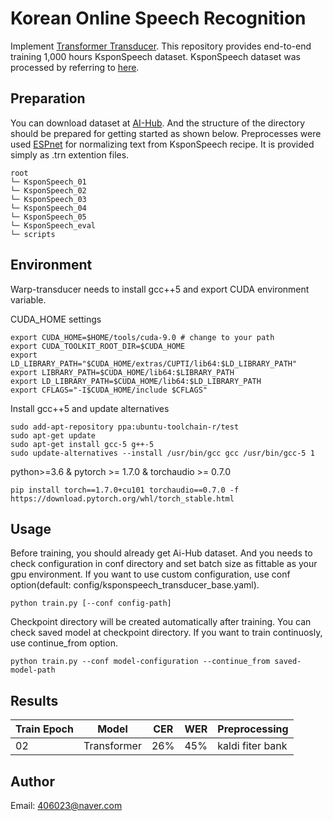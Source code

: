 # Korean Online Speech Recognition

Implement [Transformer Transducer]. This repository provides end-to-end training 1,000 hours KsponSpeech dataset.
KsponSpeech dataset was processed by referring to [here].

## Preparation
You can download dataset at [AI-Hub]. And the structure of the directory should be prepared for getting started as shown below. Preprocesses were used [ESPnet] for normalizing text  from KsponSpeech recipe. It is provided simply as .trn extention files.
```
root
└─ KsponSpeech_01
└─ KsponSpeech_02
└─ KsponSpeech_03
└─ KsponSpeech_04
└─ KsponSpeech_05
└─ KsponSpeech_eval
└─ scripts
```

## Environment

Warp-transducer needs to install gcc++5 and export CUDA environment variable.

CUDA_HOME settings

```
export CUDA_HOME=$HOME/tools/cuda-9.0 # change to your path
export CUDA_TOOLKIT_ROOT_DIR=$CUDA_HOME
export LD_LIBRARY_PATH="$CUDA_HOME/extras/CUPTI/lib64:$LD_LIBRARY_PATH"
export LIBRARY_PATH=$CUDA_HOME/lib64:$LIBRARY_PATH
export LD_LIBRARY_PATH=$CUDA_HOME/lib64:$LD_LIBRARY_PATH
export CFLAGS="-I$CUDA_HOME/include $CFLAGS"
```

Install gcc++5 and update alternatives

```
sudo add-apt-repository ppa:ubuntu-toolchain-r/test
sudo apt-get update
sudo apt-get install gcc-5 g++-5
sudo update-alternatives --install /usr/bin/gcc gcc /usr/bin/gcc-5 1
```

python>=3.6 & pytorch >= 1.7.0 & torchaudio >= 0.7.0

```
pip install torch==1.7.0+cu101 torchaudio==0.7.0 -f https://download.pytorch.org/whl/torch_stable.html
```

## Usage
Before training, you should already get Ai-Hub dataset. And you needs to check configuration in conf directory and set batch size as fittable as your gpu environment. If you want to use custom configuration, use conf option(default: config/ksponspeech_transducer_base.yaml).
```
python train.py [--conf config-path]
```
Checkpoint directory will be created automatically after training. You can check saved model at checkpoint directory.
If you want to train continuosly, use continue_from option.
```
python train.py --conf model-configuration --continue_from saved-model-path
```

## Results
|Train Epoch|Model|CER|WER|Preprocessing|
|-----------|------|---|---|-------------|
|02|Transformer|26%|45%|kaldi fiter bank|

[Transformer Transducer]:https://arxiv.org/pdf/2002.02562.pdf
[here]:https://www.mdpi.com/2076-3417/10/19/6936
[AI-Hub]: https://www.aihub.or.kr/aidata/105
[ESPnet]: https://github.com/espnet/espnet/tree/master/egs/ksponspeech/asr1

## Author
Email: 406023@naver.com
